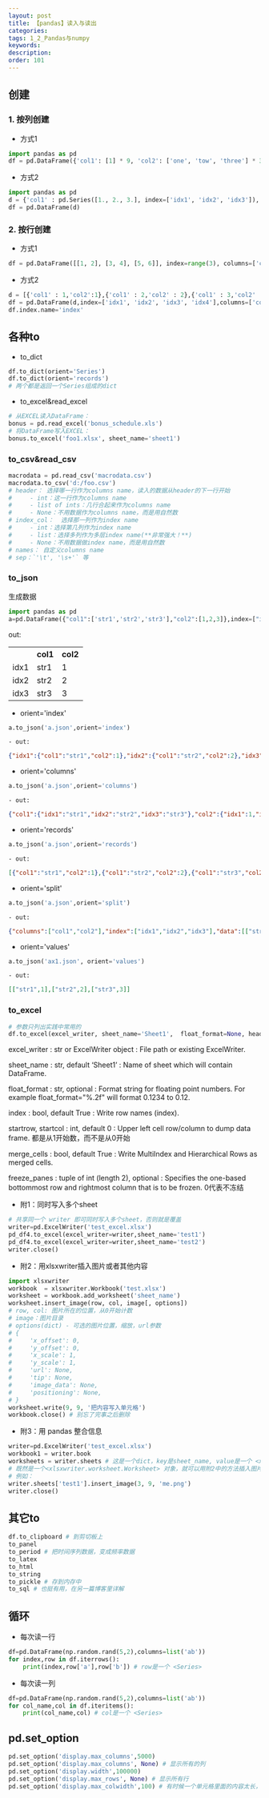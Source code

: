 ```yaml
---
layout: post
title: 【pandas】读入与读出
categories:
tags: 1_2_Pandas与numpy
keywords:
description:
order: 101
---
```


## 创建
### 1. 按列创建
- 方式1
```python
import pandas as pd
df = pd.DataFrame({'col1': [1] * 9, 'col2': ['one', 'tow', 'three'] * 3}, index=range(9))
```
- 方式2
```python
import pandas as pd
d = {'col1' : pd.Series([1., 2., 3.], index=['idx1', 'idx2', 'idx3']),'col2' : pd.Series([1., 2., 3., 4.], index=['idx1', 'idx2', 'idx3', 'idx4'])}
df = pd.DataFrame(d)
```


### 2. 按行创建
- 方式1
```py
df = pd.DataFrame([[1, 2], [3, 4], [5, 6]], index=range(3), columns=['col1', 'col2'])
```
- 方式2
```python
d = [{'col1' : 1,'col2':1},{'col1' : 2,'col2' : 2},{'col1' : 3,'col2' : 3},{'col2' : 4}]
df = pd.DataFrame(d,index=['idx1', 'idx2', 'idx3', 'idx4'],columns=['col1','col2'])
df.index.name='index'
```

## 各种to
- to_dict
```python
df.to_dict(orient='Series')
df.to_dict(orient='records')
# 两个都是返回一个Series组成的dict
```
- to_excel&read_excel
```python
# 从EXCEL读入DataFrame：
bonus = pd.read_excel('bonus_schedule.xls')
# 将DataFrame写入EXCEL：
bonus.to_excel('foo1.xlsx', sheet_name='sheet1')
```

### to_csv&read_csv
```python
macrodata = pd.read_csv('macrodata.csv')
macrodata.to_csv('d:/foo.csv')
# header： 选择哪一行作为columns name，读入的数据从header的下一行开始
#     - int：这一行作为columns name
#     - list of ints：几行合起来作为columns name
#     - None：不用数据作为columns name，而是用自然数
# index_col：  选择那一列作为index name
#     - int：选择第几列作为index name
#     - list：选择多列作为多层index name(**非常强大！**)
#     - None：不用数据做index name，而是用自然数
# names： 自定义columns name
# sep：`'\t', '\s+'` 等
```

### to_json

生成数据
```Python
import pandas as pd
a=pd.DataFrame({"col1":['str1','str2','str3'],"col2":[1,2,3]},index=["idx1","idx2","idx3"])
```

out:

<table>
<tr><th></th><th>col1</th><th>col2</th></tr>
<tr><td>idx1</td><td>str1</td><td>1</td></tr>
<tr><td>idx2</td><td>str2</td><td>2</td></tr>
<tr><td>idx3</td><td>str3</td><td>3</td></tr>
</table>



- orient='index'
```Python
a.to_json('a.json',orient='index')
```
    - out:
```Json
{"idx1":{"col1":"str1","col2":1},"idx2":{"col1":"str2","col2":2},"idx3":{"col1":"str3","col2":3}}
```

- orient='columns'
```Python
a.to_json('a.json',orient='columns')
```
    - out:  
```Json
{"col1":{"idx1":"str1","idx2":"str2","idx3":"str3"},"col2":{"idx1":1,"idx2":2,"idx3":3}}
```
- orient='records'
```Python
a.to_json('a.json',orient='records')
```
    - out:  
```Json
[{"col1":"str1","col2":1},{"col1":"str2","col2":2},{"col1":"str3","col2":3}]
```
- orient='split'
```Python
a.to_json('a.json',orient='split')
```
    - out:
```Json
{"columns":["col1","col2"],"index":["idx1","idx2","idx3"],"data":[["str1",1],["str2",2],["str3",3]]}
```

- orient='values'
```Python
a.to_json('ax1.json', orient='values')
```
    - out:
```Json
[["str1",1],["str2",2],["str3",3]]
```

### to_excel
```py
# 参数只列出实践中常用的
df.to_excel(excel_writer, sheet_name='Sheet1',  float_format=None, header=True, index=True, startrow=0, startcol=0, engine=None, merge_cells=True, encoding=None, na_rep='', inf_rep='inf', freeze_panes=None)
```

excel_writer : str or ExcelWriter object
:    File path or existing ExcelWriter.

sheet_name : str, default ‘Sheet1’
:    Name of sheet which will contain DataFrame.

float_format : str, optional
:    Format string for floating point numbers. For example float_format="%.2f" will format 0.1234 to 0.12.

index : bool, default True
:    Write row names (index).

startrow, startcol : int, default 0
:    Upper left cell row/column to dump data frame. 都是从1开始数，而不是从0开始

merge_cells : bool, default True
:    Write MultiIndex and Hierarchical Rows as merged cells.

freeze_panes : tuple of int (length 2), optional
:    Specifies the one-based bottommost row and rightmost column that is to be frozen. 0代表不冻结



- 附1：同时写入多个sheet
```py
# 共享同一个 writer 即可同时写入多个sheet，否则就是覆盖
writer=pd.ExcelWriter('test_excel.xlsx')
pd_df4.to_excel(excel_writer=writer,sheet_name='test1')
pd_df4.to_excel(excel_writer=writer,sheet_name='test2')
writer.close()
```
- 附2：用xlsxwriter插入图片或者其他内容
```py
import xlsxwriter
workbook  = xlsxwriter.Workbook('test.xlsx')
worksheet = workbook.add_worksheet('sheet_name')
worksheet.insert_image(row, col, image[, options])
# row, col: 图片所在的位置，从0开始计数
# image：图片目录
# options(dict) - 可选的图片位置，缩放，url参数
# {
#     'x_offset': 0,
#     'y_offset': 0,
#     'x_scale': 1,
#     'y_scale': 1,
#     'url': None,
#     'tip': None,
#     'image_data': None,
#     'positioning': None,
# }
worksheet.write(9, 9, '把内容写入单元格')
workbook.close() # 别忘了完事之后删除
```
- 附3：用 pandas 整合信息
```py
writer=pd.ExcelWriter('test_excel.xlsx')
workbook1 = writer.book
worksheets = writer.sheets # 这是一个dict，key是sheet_name, value是一个 <xlsxwriter.worksheet.Worksheet> 对象
# 既然是一个<xlsxwriter.worksheet.Worksheet> 对象，就可以用附2中的方法插入图片和数据
# 例如：
writer.sheets['test1'].insert_image(3, 9, 'me.png')
writer.close()
```

## 其它to
```py
df.to_clipboard # 到剪切板上
to_panel
to_period # 把时间序列数据，变成频率数据
to_latex
to_html
to_string
to_pickle # 存到内存中
to_sql # 也挺有用，在另一篇博客里详解
```

## 循环
- 每次读一行
```py
df=pd.DataFrame(np.random.rand(5,2),columns=list('ab'))
for index,row in df.iterrows():
    print(index,row['a'],row['b']) # row是一个 <Series>
```
- 每次读一列
```py
df=pd.DataFrame(np.random.rand(5,2),columns=list('ab'))
for col_name,col in df.iteritems():
    print(col_name,col) # col是一个 <Series>
```


## pd.set_option

```py
pd.set_option('display.max_columns',5000)
pd.set_option('display.max_columns', None) # 显示所有的列
pd.set_option('display.width',100000)
pd.set_option('display.max_rows', None) # 显示所有行
pd.set_option('display.max_colwidth',100) # 有时候一个单元格里面的内容太长，超过上限会不显示并加上省略号
```
